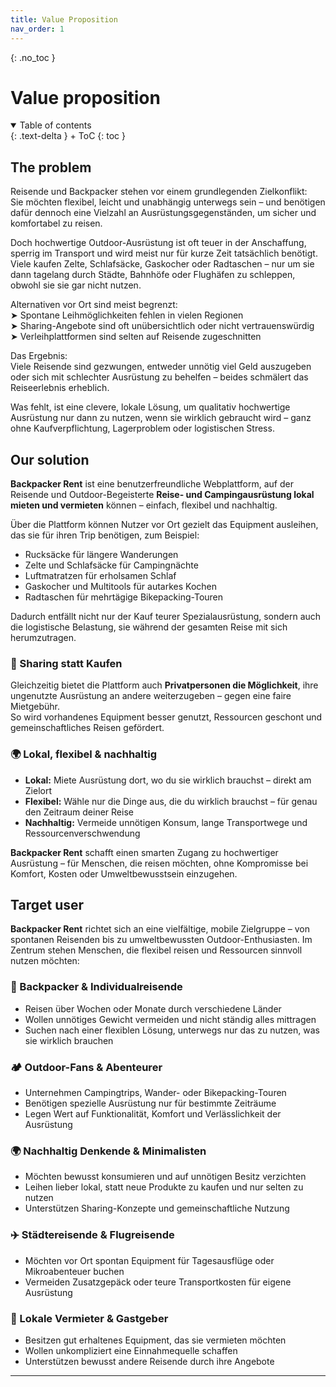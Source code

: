 ```yaml
---
title: Value Proposition
nav_order: 1
---
```



{: .no_toc }
# Value proposition

<details open markdown="block">
{: .text-delta }
<summary>Table of contents</summary>
+ ToC
{: toc }
</details>

## The problem

Reisende und Backpacker stehen vor einem grundlegenden Zielkonflikt:  
Sie möchten flexibel, leicht und unabhängig unterwegs sein – und benötigen dafür dennoch eine Vielzahl an Ausrüstungsgegenständen, um sicher und komfortabel zu reisen.  

Doch hochwertige Outdoor-Ausrüstung ist oft teuer in der Anschaffung, sperrig im Transport und wird meist nur für kurze Zeit tatsächlich benötigt. Viele kaufen Zelte, Schlafsäcke, Gaskocher oder Radtaschen – nur um sie dann tagelang durch Städte, Bahnhöfe oder Flughäfen zu schleppen, obwohl sie sie gar nicht nutzen.  

Alternativen vor Ort sind meist begrenzt:  
➤ Spontane Leihmöglichkeiten fehlen in vielen Regionen  
➤ Sharing-Angebote sind oft unübersichtlich oder nicht vertrauenswürdig  
➤ Verleihplattformen sind selten auf Reisende zugeschnitten  

Das Ergebnis:  
Viele Reisende sind gezwungen, entweder unnötig viel Geld auszugeben oder sich mit schlechter Ausrüstung zu behelfen – beides schmälert das Reiseerlebnis erheblich.  

Was fehlt, ist eine clevere, lokale Lösung, um qualitativ hochwertige Ausrüstung nur dann zu nutzen, wenn sie wirklich gebraucht wird – ganz ohne Kaufverpflichtung, Lagerproblem oder logistischen Stress.




## Our solution

**Backpacker Rent** ist eine benutzerfreundliche Webplattform, auf der Reisende und Outdoor-Begeisterte **Reise- und Campingausrüstung lokal mieten und vermieten** können – einfach, flexibel und nachhaltig.

Über die Plattform können Nutzer vor Ort gezielt das Equipment ausleihen, das sie für ihren Trip benötigen, zum Beispiel:

- Rucksäcke für längere Wanderungen
- Zelte und Schlafsäcke für Campingnächte
- Luftmatratzen für erholsamen Schlaf
- Gaskocher und Multitools für autarkes Kochen
- Radtaschen für mehrtägige Bikepacking-Touren

Dadurch entfällt nicht nur der Kauf teurer Spezialausrüstung, sondern auch die logistische Belastung, sie während der gesamten Reise mit sich herumzutragen.

### 🔁 Sharing statt Kaufen

Gleichzeitig bietet die Plattform auch **Privatpersonen die Möglichkeit**, ihre ungenutzte Ausrüstung an andere weiterzugeben – gegen eine faire Mietgebühr.  
So wird vorhandenes Equipment besser genutzt, Ressourcen geschont und gemeinschaftliches Reisen gefördert.

### 🌍 Lokal, flexibel & nachhaltig

- **Lokal:** Miete Ausrüstung dort, wo du sie wirklich brauchst – direkt am Zielort  
- **Flexibel:** Wähle nur die Dinge aus, die du wirklich brauchst – für genau den Zeitraum deiner Reise  
- **Nachhaltig:** Vermeide unnötigen Konsum, lange Transportwege und Ressourcenverschwendung

**Backpacker Rent** schafft einen smarten Zugang zu hochwertiger Ausrüstung – für Menschen, die reisen möchten, ohne Kompromisse bei Komfort, Kosten oder Umweltbewusstsein einzugehen.




## Target user

**Backpacker Rent** richtet sich an eine vielfältige, mobile Zielgruppe – von spontanen Reisenden bis zu umweltbewussten Outdoor-Enthusiasten. Im Zentrum stehen Menschen, die flexibel reisen und Ressourcen sinnvoll nutzen möchten:

### 🎒 Backpacker & Individualreisende  
- Reisen über Wochen oder Monate durch verschiedene Länder  
- Wollen unnötiges Gewicht vermeiden und nicht ständig alles mittragen  
- Suchen nach einer flexiblen Lösung, unterwegs nur das zu nutzen, was sie wirklich brauchen  

### 🏕 Outdoor-Fans & Abenteurer  
- Unternehmen Campingtrips, Wander- oder Bikepacking-Touren  
- Benötigen spezielle Ausrüstung nur für bestimmte Zeiträume  
- Legen Wert auf Funktionalität, Komfort und Verlässlichkeit der Ausrüstung  

### 🌍 Nachhaltig Denkende & Minimalisten  
- Möchten bewusst konsumieren und auf unnötigen Besitz verzichten  
- Leihen lieber lokal, statt neue Produkte zu kaufen und nur selten zu nutzen  
- Unterstützen Sharing-Konzepte und gemeinschaftliche Nutzung  

### ✈️ Städtereisende & Flugreisende  
- Möchten vor Ort spontan Equipment für Tagesausflüge oder Mikroabenteuer buchen  
- Vermeiden Zusatzgepäck oder teure Transportkosten für eigene Ausrüstung  

### 🤝 Lokale Vermieter & Gastgeber  
- Besitzen gut erhaltenes Equipment, das sie vermieten möchten  
- Wollen unkompliziert eine Einnahmequelle schaffen  
- Unterstützen bewusst andere Reisende durch ihre Angebote  

---





